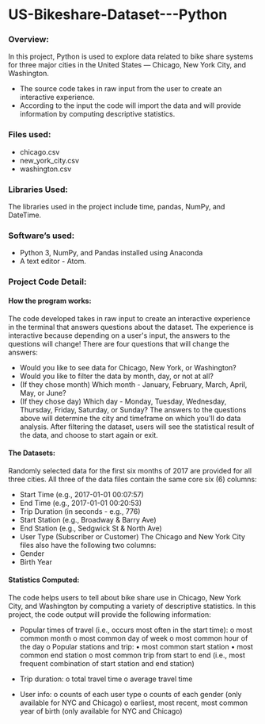 # US-Bikeshare-Dataset---Python

### Overview:
In this project, Python is used to explore data related to bike share systems for three major cities in the United States — Chicago, New York City, and Washington.
-	The source code takes in raw input from the user to create an interactive experience.
-	According to the input the code will import the data and will provide information by computing descriptive statistics.

### Files used:
-	chicago.csv
-	new_york_city.csv
-	washington.csv

### Libraries Used:
The libraries used in the project include time, pandas, NumPy, and DateTime.

### Software’s used:
-	Python 3, NumPy, and Pandas installed using Anaconda
-	A text editor - Atom.

### Project Code Detail:

#### How the program works:
The code developed takes in raw input to create an interactive experience in the terminal that answers questions about the dataset. The experience is interactive because depending on a user's input, the answers to the questions will change! There are four questions that will change the answers:
-	Would you like to see data for Chicago, New York, or Washington?
-	Would you like to filter the data by month, day, or not at all?
-	(If they chose month) Which month - January, February, March, April, May, or June?
-	(If they chose day) Which day - Monday, Tuesday, Wednesday, Thursday, Friday, Saturday, or Sunday?
The answers to the questions above will determine the city and timeframe on which you'll do data analysis. After filtering the dataset, users will see the statistical result of the data, and choose to start again or exit.

#### The Datasets:
Randomly selected data for the first six months of 2017 are provided for all three cities. All three of the data files contain the same core six (6) columns:
-	Start Time (e.g., 2017-01-01 00:07:57)
-	End Time (e.g., 2017-01-01 00:20:53)
-	Trip Duration (in seconds - e.g., 776)
-	Start Station (e.g., Broadway & Barry Ave)
-	End Station (e.g., Sedgwick St & North Ave)
-	User Type (Subscriber or Customer)
The Chicago and New York City files also have the following two columns:
-	Gender
-	Birth Year

#### Statistics Computed:
The code helps users to tell about bike share use in Chicago, New York City, and Washington by computing a variety of descriptive statistics. In this project, the code output will provide the following information:
-	Popular times of travel (i.e., occurs most often in the start time):
o	most common month
o	most common day of week
o	most common hour of the day
o	Popular stations and trip:
•	most common start station
•	most common end station
o	most common trip from start to end (i.e., most frequent combination of start station and end station)

-	Trip duration:
o	total travel time
o	average travel time

-	User info:
o	counts of each user type
o	counts of each gender (only available for NYC and Chicago)
o	earliest, most recent, most common year of birth (only available for NYC and Chicago)
